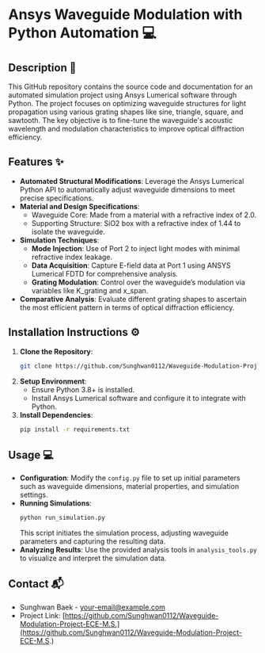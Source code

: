 
# Ansys Waveguide Modulation with Python Automation :computer:

## Description :page_with_curl:
This GitHub repository contains the source code and documentation for an automated simulation project using Ansys Lumerical software through Python. The project focuses on optimizing waveguide structures for light propagation using various grating shapes like sine, triangle, square, and sawtooth. The key objective is to fine-tune the waveguide's acoustic wavelength and modulation characteristics to improve optical diffraction efficiency.

## Features :sparkles:
- **Automated Structural Modifications**: Leverage the Ansys Lumerical Python API to automatically adjust waveguide dimensions to meet precise specifications.
- **Material and Design Specifications**:
  - Waveguide Core: Made from a material with a refractive index of 2.0.
  - Supporting Structure: SiO2 box with a refractive index of 1.44 to isolate the waveguide.
- **Simulation Techniques**:
  - **Mode Injection**: Use of Port 2 to inject light modes with minimal refractive index leakage.
  - **Data Acquisition**: Capture E-field data at Port 1 using ANSYS Lumerical FDTD for comprehensive analysis.
  - **Grating Modulation**: Control over the waveguide’s modulation via variables like K_grating and x_span.
- **Comparative Analysis**: Evaluate different grating shapes to ascertain the most efficient pattern in terms of optical diffraction efficiency.

## Installation Instructions :gear:
1. **Clone the Repository**: 
   ```bash
   git clone https://github.com/Sunghwan0112/Waveguide-Modulation-Project-ECE-M.S.
   ```
2. **Setup Environment**:
   - Ensure Python 3.8+ is installed.
   - Install Ansys Lumerical software and configure it to integrate with Python.
3. **Install Dependencies**:
   ```bash
   pip install -r requirements.txt
   ```

## Usage :computer:
- **Configuration**: Modify the `config.py` file to set up initial parameters such as waveguide dimensions, material properties, and simulation settings.
- **Running Simulations**:
   ```bash
   python run_simulation.py
   ```
  This script initiates the simulation process, adjusting waveguide parameters and capturing the resulting data.
- **Analyzing Results**: Use the provided analysis tools in `analysis_tools.py` to visualize and interpret the simulation data.


## Contact :mailbox_with_mail:
- Sunghwan Baek - [your-email@example.com](mailto:your-email@example.com)
- Project Link: [https://github.com/Sunghwan0112/Waveguide-Modulation-Project-ECE-M.S.](https://github.com/Sunghwan0112/Waveguide-Modulation-Project-ECE-M.S.)

